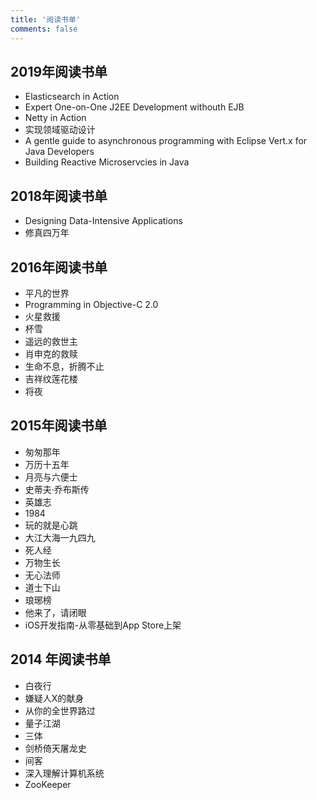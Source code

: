 ```yaml
---
title: '阅读书单'
comments: false
---
```


## 2019年阅读书单

- Elasticsearch in Action
- Expert One-on-One J2EE Development withouth EJB
- Netty in Action
- 实现领域驱动设计
- A gentle guide to asynchronous programming with Eclipse Vert.x for Java Developers
- Building Reactive Microservcies in Java

## 2018年阅读书单

- Designing Data-Intensive Applications
- 修真四万年

## 2016年阅读书单

- 平凡的世界
- Programming in Objective-C 2.0
- 火星救援
- 杯雪
- 遥远的救世主
- 肖申克的救赎
- 生命不息，折腾不止
- 吉祥纹莲花楼
- 将夜

## 2015年阅读书单

- 匆匆那年
- 万历十五年
- 月亮与六便士
- 史蒂夫·乔布斯传
- 英雄志
- 1984
- 玩的就是心跳
- 大江大海一九四九
- 死人经
- 万物生长
- 无心法师
- 道士下山
- 琅琊榜
- 他来了，请闭眼
- iOS开发指南-从零基础到App Store上架

## 2014 年阅读书单

- 白夜行
- 嫌疑人X的献身
- 从你的全世界路过
- 量子江湖
- 三体
- 剑桥倚天屠龙史
- 间客
- 深入理解计算机系统
- ZooKeeper